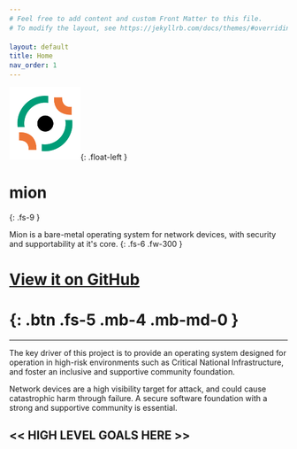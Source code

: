 ```yaml
---
# Feel free to add content and custom Front Matter to this file.
# To modify the layout, see https://jekyllrb.com/docs/themes/#overriding-theme-defaults

layout: default
title: Home
nav_order: 1
---
```


![mion Logo](/assets/images/mion-colour-small.png){: .float-left }
# mion
{: .fs-9 }

Mion is a bare-metal operating system for network devices, with
security and supportability at it's core.
{: .fs-6 .fw-300 }

# [View it on GitHub](https://github.com/APS-Networks/mion)
# {: .btn .fs-5 .mb-4 .mb-md-0 }

---

The key driver of this project is to provide an operating system designed for 
operation in high-risk environments such as Critical National Infrastructure,
and foster an inclusive and supportive community foundation.

Network devices are a high
visibility target for attack, and could cause catastrophic harm through failure.
A secure software foundation with a strong and supportive community is
essential.

<< HIGH LEVEL GOALS HERE >>
---------------------------






